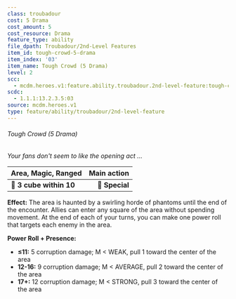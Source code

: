 ```yaml
---
class: troubadour
cost: 5 Drama
cost_amount: 5
cost_resource: Drama
feature_type: ability
file_dpath: Troubadour/2nd-Level Features
item_id: tough-crowd-5-drama
item_index: '03'
item_name: Tough Crowd (5 Drama)
level: 2
scc:
  - mcdm.heroes.v1:feature.ability.troubadour.2nd-level-feature:tough-crowd-5-drama
scdc:
  - 1.1.1:13.2.3.5:03
source: mcdm.heroes.v1
type: feature/ability/troubadour/2nd-level-feature
---
```


###### Tough Crowd (5 Drama)

*Your fans don't seem to like the opening act …*

| **Area, Magic, Ranged** | **Main action** |
| ----------------------- | --------------: |
| **📏 3 cube within 10** |  **🎯 Special** |

**Effect:** The area is haunted by a swirling horde of phantoms until the end of the encounter. Allies can enter any square of the area without spending movement. At the end of each of your turns, you can make one power roll that targets each enemy in the area.

**Power Roll + Presence:**

- **≤11:** 5 corruption damage; M < WEAK, pull 1 toward the center of the area
- **12-16:** 9 corruption damage; M < AVERAGE, pull 2 toward the center of the area
- **17+:** 12 corruption damage; M < STRONG, pull 3 toward the center of the area

